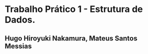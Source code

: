<h1>Trabalho Prático 1 - Estrutura de Dados.</h1>
<h2>Hugo Hiroyuki Nakamura, Mateus Santos Messias</h2>


